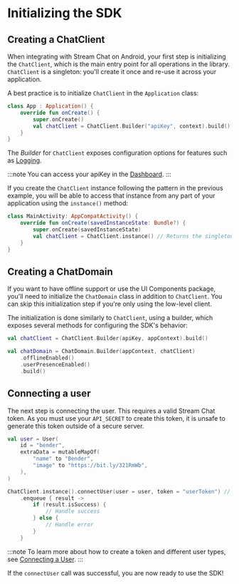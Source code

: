 # Initializing the SDK

## Creating a ChatClient

When integrating with Stream Chat on Android, your first step is initializing the `ChatClient`, which is the main entry point for all operations in the library. `ChatClient` is a singleton: you'll create it once and re-use it across your application.

A best practice is to initialize `ChatClient` in the `Application` class:

 ```kotlin
 class App : Application() {
     override fun onCreate() {
         super.onCreate()
         val chatClient = ChatClient.Builder("apiKey", context).build()
     }
 }
 ```

The _Builder_ for `ChatClient` exposes configuration options for features such as [Logging](./05-logging.md).

:::note
You can access your apiKey in the [Dashboard](https://getstream.io/dashboard).
:::

If you create the `ChatClient` instance following the pattern in the previous example, you will be able to access that instance from any part of your application using the `instance()` method:

```kotlin
class MainActivity: AppCompatActivity() {
    override fun onCreate(savedInstanceState: Bundle?) {
        super.onCreate(savedInstanceState)
        val chatClient = ChatClient.instance() // Returns the singleton instance of ChatClient
    }
}
```

## Creating a ChatDomain

If you want to have offline support or use the UI Components package, you'll need to initialize the `ChatDomain` class in addition to `ChatClient`. You can skip this initialization step if you're only using the low-level client.

The initialization is done similarly to `ChatClient`, using a builder, which exposes several methods for configuring the SDK's behavior:

```kotlin
val chatClient = ChatClient.Builder(apiKey, appContext).build()

val chatDomain = ChatDomain.Builder(appContext, chatClient)
    .offlineEnabled()
    .userPresenceEnabled()
    .build()
```

## Connecting a user

The next step is connecting the user. This requires a valid Stream Chat token. As you must use your `API_SECRET` to create this token, it is unsafe to generate this token outside of a secure server.

```kotlin
val user = User(
    id = "bender",
    extraData = mutableMapOf(
        "name" to "Bender",
        "image" to "https://bit.ly/321RmWb",
    ),
)

ChatClient.instance().connectUser(user = user, token = "userToken") // Replace with a real token
    .enqueue { result ->
        if (result.isSuccess) {
            // Handle success
        } else {
            // Handle error
        }
    }
```

:::note
To learn more about how to create a token and different user types, see [Connecting a User](../02-client/01-users.md#connecting-a-user).
:::

If the `connectUser` call was successful, you are now ready to use the SDK!
